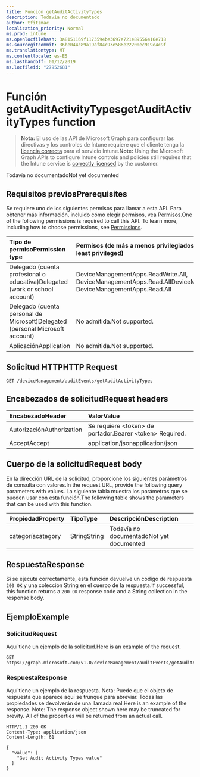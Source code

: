 ```yaml
---
title: Función getAuditActivityTypes
description: Todavía no documentado
author: tfitzmac
localization_priority: Normal
ms.prod: intune
ms.openlocfilehash: 3a8151169f1173594be3697e721e89556416e718
ms.sourcegitcommit: 36be044c89a19af84c93e586e22200ec919e4c9f
ms.translationtype: MT
ms.contentlocale: es-ES
ms.lasthandoff: 01/12/2019
ms.locfileid: "27952681"
---
```

# <a name="getauditactivitytypes-function"></a><span data-ttu-id="b8418-103">Función getAuditActivityTypes</span><span class="sxs-lookup"><span data-stu-id="b8418-103">getAuditActivityTypes function</span></span>

> <span data-ttu-id="b8418-104">**Nota:** El uso de las API de Microsoft Graph para configurar las directivas y los controles de Intune requiere que el cliente tenga la [licencia correcta](https://go.microsoft.com/fwlink/?linkid=839381) para el servicio Intune.</span><span class="sxs-lookup"><span data-stu-id="b8418-104">**Note:** Using the Microsoft Graph APIs to configure Intune controls and policies still requires that the Intune service is [correctly licensed](https://go.microsoft.com/fwlink/?linkid=839381) by the customer.</span></span>

<span data-ttu-id="b8418-105">Todavía no documentado</span><span class="sxs-lookup"><span data-stu-id="b8418-105">Not yet documented</span></span>
## <a name="prerequisites"></a><span data-ttu-id="b8418-106">Requisitos previos</span><span class="sxs-lookup"><span data-stu-id="b8418-106">Prerequisites</span></span>
<span data-ttu-id="b8418-p101">Se requiere uno de los siguientes permisos para llamar a esta API. Para obtener más información, incluido cómo elegir permisos, vea [Permisos](/graph/permissions-reference).</span><span class="sxs-lookup"><span data-stu-id="b8418-p101">One of the following permissions is required to call this API. To learn more, including how to choose permissions, see [Permissions](/graph/permissions-reference).</span></span>

|<span data-ttu-id="b8418-109">Tipo de permiso</span><span class="sxs-lookup"><span data-stu-id="b8418-109">Permission type</span></span>|<span data-ttu-id="b8418-110">Permisos (de más a menos privilegiados)</span><span class="sxs-lookup"><span data-stu-id="b8418-110">Permissions (from most to least privileged)</span></span>|
|:---|:---|
|<span data-ttu-id="b8418-111">Delegado (cuenta profesional o educativa)</span><span class="sxs-lookup"><span data-stu-id="b8418-111">Delegated (work or school account)</span></span>|<span data-ttu-id="b8418-112">DeviceManagementApps.ReadWrite.All, DeviceManagementApps.Read.All</span><span class="sxs-lookup"><span data-stu-id="b8418-112">DeviceManagementApps.ReadWrite.All, DeviceManagementApps.Read.All</span></span>|
|<span data-ttu-id="b8418-113">Delegado (cuenta personal de Microsoft)</span><span class="sxs-lookup"><span data-stu-id="b8418-113">Delegated (personal Microsoft account)</span></span>|<span data-ttu-id="b8418-114">No admitida.</span><span class="sxs-lookup"><span data-stu-id="b8418-114">Not supported.</span></span>|
|<span data-ttu-id="b8418-115">Aplicación</span><span class="sxs-lookup"><span data-stu-id="b8418-115">Application</span></span>|<span data-ttu-id="b8418-116">No admitida.</span><span class="sxs-lookup"><span data-stu-id="b8418-116">Not supported.</span></span>|

## <a name="http-request"></a><span data-ttu-id="b8418-117">Solicitud HTTP</span><span class="sxs-lookup"><span data-stu-id="b8418-117">HTTP Request</span></span>
<!-- {
  "blockType": "ignored"
}
-->
``` http
GET /deviceManagement/auditEvents/getAuditActivityTypes
```

## <a name="request-headers"></a><span data-ttu-id="b8418-118">Encabezados de solicitud</span><span class="sxs-lookup"><span data-stu-id="b8418-118">Request headers</span></span>
|<span data-ttu-id="b8418-119">Encabezado</span><span class="sxs-lookup"><span data-stu-id="b8418-119">Header</span></span>|<span data-ttu-id="b8418-120">Valor</span><span class="sxs-lookup"><span data-stu-id="b8418-120">Value</span></span>|
|:---|:---|
|<span data-ttu-id="b8418-121">Autorización</span><span class="sxs-lookup"><span data-stu-id="b8418-121">Authorization</span></span>|<span data-ttu-id="b8418-122">Se requiere &lt;token&gt; de portador.</span><span class="sxs-lookup"><span data-stu-id="b8418-122">Bearer &lt;token&gt; Required.</span></span>|
|<span data-ttu-id="b8418-123">Accept</span><span class="sxs-lookup"><span data-stu-id="b8418-123">Accept</span></span>|<span data-ttu-id="b8418-124">application/json</span><span class="sxs-lookup"><span data-stu-id="b8418-124">application/json</span></span>|

## <a name="request-body"></a><span data-ttu-id="b8418-125">Cuerpo de la solicitud</span><span class="sxs-lookup"><span data-stu-id="b8418-125">Request body</span></span>
<span data-ttu-id="b8418-126">En la dirección URL de la solicitud, proporcione los siguientes parámetros de consulta con valores.</span><span class="sxs-lookup"><span data-stu-id="b8418-126">In the request URL, provide the following query parameters with values.</span></span>
<span data-ttu-id="b8418-127">La siguiente tabla muestra los parámetros que se pueden usar con esta función.</span><span class="sxs-lookup"><span data-stu-id="b8418-127">The following table shows the parameters that can be used with this function.</span></span>

|<span data-ttu-id="b8418-128">Propiedad</span><span class="sxs-lookup"><span data-stu-id="b8418-128">Property</span></span>|<span data-ttu-id="b8418-129">Tipo</span><span class="sxs-lookup"><span data-stu-id="b8418-129">Type</span></span>|<span data-ttu-id="b8418-130">Descripción</span><span class="sxs-lookup"><span data-stu-id="b8418-130">Description</span></span>|
|:---|:---|:---|
|<span data-ttu-id="b8418-131">categoría</span><span class="sxs-lookup"><span data-stu-id="b8418-131">category</span></span>|<span data-ttu-id="b8418-132">String</span><span class="sxs-lookup"><span data-stu-id="b8418-132">String</span></span>|<span data-ttu-id="b8418-133">Todavía no documentado</span><span class="sxs-lookup"><span data-stu-id="b8418-133">Not yet documented</span></span>|



## <a name="response"></a><span data-ttu-id="b8418-134">Respuesta</span><span class="sxs-lookup"><span data-stu-id="b8418-134">Response</span></span>
<span data-ttu-id="b8418-135">Si se ejecuta correctamente, esta función devuelve un código de respuesta `200 OK` y una colección String en el cuerpo de la respuesta.</span><span class="sxs-lookup"><span data-stu-id="b8418-135">If successful, this function returns a `200 OK` response code and a String collection in the response body.</span></span>

## <a name="example"></a><span data-ttu-id="b8418-136">Ejemplo</span><span class="sxs-lookup"><span data-stu-id="b8418-136">Example</span></span>
### <a name="request"></a><span data-ttu-id="b8418-137">Solicitud</span><span class="sxs-lookup"><span data-stu-id="b8418-137">Request</span></span>
<span data-ttu-id="b8418-138">Aquí tiene un ejemplo de la solicitud.</span><span class="sxs-lookup"><span data-stu-id="b8418-138">Here is an example of the request.</span></span>
``` http
GET https://graph.microsoft.com/v1.0/deviceManagement/auditEvents/getAuditActivityTypes(category='parameterValue')
```

### <a name="response"></a><span data-ttu-id="b8418-139">Respuesta</span><span class="sxs-lookup"><span data-stu-id="b8418-139">Response</span></span>
<span data-ttu-id="b8418-p103">Aquí tiene un ejemplo de la respuesta. Nota: Puede que el objeto de respuesta que aparece aquí se trunque para abreviar. Todas las propiedades se devolverán de una llamada real.</span><span class="sxs-lookup"><span data-stu-id="b8418-p103">Here is an example of the response. Note: The response object shown here may be truncated for brevity. All of the properties will be returned from an actual call.</span></span>
``` http
HTTP/1.1 200 OK
Content-Type: application/json
Content-Length: 61

{
  "value": [
    "Get Audit Activity Types value"
  ]
}
```



